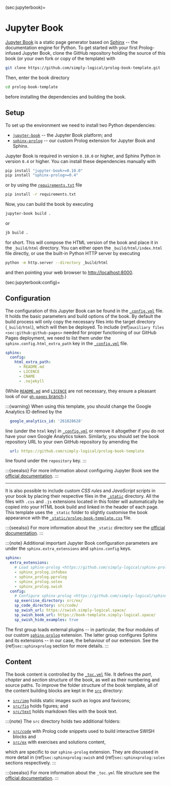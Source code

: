(sec:jupyterbook)=
# Jupyter Book #

[Jupyter Book] is a static page generator based on [Sphinx] -- the
documentation engine for Python.
To get started with your first Prolog-infused Jupyter Book, clone the GitHub
repository holding the source of this book (or your own fork or copy of the
template) with
```bash
git clone https://github.com/simply-logical/prolog-book-template.git
```
Then, enter the book directory
```bash
cd prolog-book-template
```
before installing the dependencies and building the book.

## Setup ##

To set up the environment we need to install two Python dependencies:
* [`jupyter-book`] -- the Jupyter Book platform; and
* [`sphinx-prolog`] -- our custom Prolog extension for Jupyter Book and Sphinx.

Jupyter Book is required in version `0.10.0` or higher, and Sphinx Python in
version `0.4` or higher.
You can install these dependencies manually with
```bash
pip install "jupyter-book>=0.10.0"
pip install "sphinx-prolog>=0.4"
```
or by using the [`requirements.txt`] file
```bash
pip install -r requirements.txt
```

Now, you can build the book by executing
```bash
jupyter-book build .
```
or
```bash
jb build .
```
for short.
This will compose the HTML version of the book and place it in the
`_build/html` directory.
You can either open the `_build/html/index.html` file directly, or use the
built-in Python HTTP server by executing
```bash
python -m http.server --directory _build/html
```
and then pointing your web browser to <http://localhost:8000>.

(sec:jupyterbook:config)=
## Configuration ##

The configuration of this Jupyter Book can be found in the [`_config.yml`]
file.
It holds the basic parameters and build options of the book.
By default the build process will only copy the necessary files into the target
directory (`_build/html`), which will then be deployed.
To include {ref}`auxiliary files <sec:github:github-pages>` needed for proper
functioning of our GitHub Pages deployment, we need to list them under the
`sphinx.config.html_extra_path` key in the [`_config.yml`] file.
```yaml
sphinx:
  config:
    html_extra_path:
      - README.md
      - LICENCE
      - CNAME
      - .nojekyll
```
(While [`README.md`] and [`LICENCE`] are not necessary, they ensure a pleasant
look of our [`gh-pages` branch].)

:::{warning}
When using this template, you should change the Google Analytics ID defined by
the
```yaml
  google_analytics_id: '261828628'
```
line (under the `html` key) in [`_config.yml`] or remove it altogether if you
do not have your own Google Analytics token.
Similarly, you should set the book repository URL to your own GitHub repository
by amending the
```yaml
  url: https://github.com/simply-logical/prolog-book-template
```
line found under the `repository` key.
:::

:::{seealso}
For more information about configuring Jupyter Book see the
[official documentation](https://jupyterbook.org/customize/config.html).
:::

---

It is also possible to include custom *CSS rules* and *JavaScript scripts* in
your book by placing their respective files in the [`_static`] directory.
All the files with `.css` and `.js` extensions located in this folder
will automatically be copied into your HTML book build and linked in the
header of each page.
This template uses the `_static` folder to slightly customise the book
appearance with the [`_static/prolog-book-template.css`] file.

:::{seealso}
For more information about the `_static` directory see the
[official documentation](https://jupyterbook.org/advanced/sphinx.html?highlight=_static#custom-css-or-javascript).
:::

:::{note}
Additional important Jupyter Book configuration parameters are under the
`sphinx.extra_extensions` and `sphinx.config` keys.
```yaml
sphinx:
  extra_extensions:
    # Load sphinx-prolog <https://github.com/simply-logical/sphinx-prolog>
    - sphinx_prolog.infobox
    - sphinx_prolog.pprolog
    - sphinx_prolog.solex
    - sphinx_prolog.swish
  config:
    # Configure sphinx-prolog <https://github.com/simply-logical/sphinx-prolog>
    sp_exercise_directory: src/ex/
    sp_code_directory: src/code/
    sp_swish_url: https://swish.simply-logical.space/
    sp_swish_book_url: https://book-template.simply-logical.space/
    sp_swish_hide_examples: true
```
The first group loads external plugins -- in particular, the four modules of
our custom [`sphinx-prolog`] extension.
The latter group configures Sphinx and its extensions -- in our case, the
behaviour of our extension.
See the {ref}`sec:sphinxprolog` section for more details.
:::

## Content ##

The book content is controlled by the [`_toc.yml`] file.
It defines the *part*, *chapter* and *section* structure of the book,
as well as their numbering and source paths.
To improve the folder structure of the book template, all of the content
building blocks are kept in the [`src`] directory:
* [`src/img`] holds static images such as logos and favicons;
* [`src/fig`] holds figures; and
* [`src/text`] holds markdown files with the book text.

:::{note}
The `src` directory holds two additional folders:
* [`src/code`] with Prolog code snippets used to build interactive SWISH
  blocks and
* [`src/ex`] with exercises and solutions content,

which are specific to our `sphinx-prolog` extension.
They are discussed in more detail in {ref}`sec:sphinxprolog:swish` and
{ref}`sec:sphinxprolog:solex` sections respectively.
:::

:::{seealso}
For more information about the `_toc.yml` file structure see the
[official documentation](https://jupyterbook.org/customize/toc.html).
:::

[Jupyter Book]: https://jupyterbook.org/
[Sphinx]: https://www.sphinx-doc.org/
[`jupyter-book`]: https://pypi.org/project/jupyter-book/
[`sphinx-prolog`]: https://pypi.org/project/sphinx-prolog/
[`requirements.txt`]: https://github.com/simply-logical/prolog-book-template/blob/master/requirements.txt
[`_config.yml`]: https://github.com/simply-logical/prolog-book-template/blob/master/_config.yml
[`gh-pages` branch]: https://github.com/simply-logical/prolog-book-template/tree/gh-pages
[`README.md`]: https://github.com/simply-logical/prolog-book-template/blob/master/README.md
[`LICENCE`]: https://github.com/simply-logical/prolog-book-template/blob/master/LICENCE
[`_static`]: https://github.com/simply-logical/prolog-book-template/tree/master/_static
[`_static/prolog-book-template.css`]: https://github.com/simply-logical/prolog-book-template/tree/master/_static/prolog-book-template.css
[`_toc.yml`]: https://github.com/simply-logical/prolog-book-template/blob/master/_toc.yml
[`src`]: https://github.com/simply-logical/prolog-book-template/tree/master/src
[`src/img`]: https://github.com/simply-logical/prolog-book-template/tree/master/src/img
[`src/fig`]: https://github.com/simply-logical/prolog-book-template/tree/master/src/fig
[`src/text`]: https://github.com/simply-logical/prolog-book-template/tree/master/src/text
[`src/code`]: https://github.com/simply-logical/prolog-book-template/tree/master/src/code
[`src/ex`]: https://github.com/simply-logical/prolog-book-template/tree/master/src/ex
